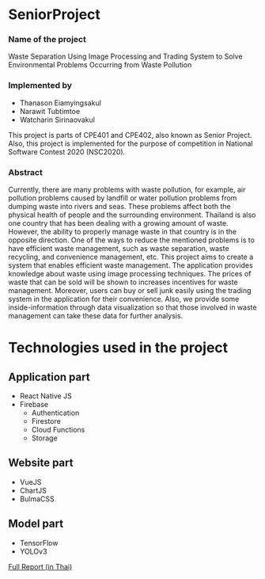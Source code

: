 # SeniorProject
### Name of the project
Waste Separation Using Image Processing and Trading System to Solve Environmental Problems Occurring from Waste Pollution

### Implemented by
- Thanason Eiamyingsakul<br>
- Narawit Tubtimtoe<br>
- Watcharin Sirinaovakul

This project is parts of CPE401 and CPE402, also known as Senior Project. Also, this project is implemented for the purpose of competition in National Software Contest 2020 (NSC2020).

### Abstract
Currently, there are many problems with waste pollution, for example, air pollution problems caused by landfill or water pollution problems from dumping waste into rivers and seas. These problems affect both the physical health of people and the surrounding environment. Thailand is also one country that has been dealing with a growing amount of waste. However, the ability to properly manage waste in that country is in the opposite direction. One of the ways to reduce the mentioned problems is to have efficient waste management, such as waste separation, waste recycling, and convenience management, etc. This project aims to create a system that enables efficient waste management. The application provides knowledge about waste using image processing techniques. The prices of waste that can be sold will be shown to increases incentives for waste management. Moreover, users can buy or sell junk easily using the trading system in the application for their convenience. Also, we provide some inside-information through data visualization so that those involved in waste management can take these data for further analysis.

# Technologies used in the project
## Application part
- React Native JS
- Firebase
  - Authentication
  - Firestore
  - Cloud Functions
  - Storage
## Website part
- VueJS
- ChartJS
- BulmaCSS
## Model part
- TensorFlow
- YOLOv3

<a href="/NSCFinalReport.pdf">Full Report (in Thai)</a>
